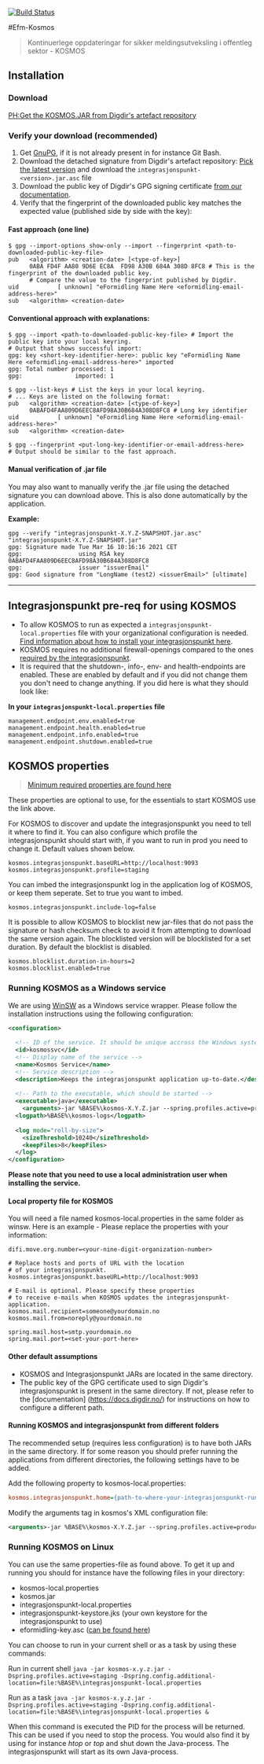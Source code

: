 [![Build Status](https://dev.azure.com/dificloud/eformidling/_apis/build/status/felleslosninger.efm-kosmos?repoName=felleslosninger%2Fefm-kosmos&branchName=feature-MOVE-2110-pipeline)](https://dev.azure.com/dificloud/eformidling/_build/latest?definitionId=27&repoName=felleslosninger%2Fefm-kosmos&branchName=feature-MOVE-2110-pipeline)

#Efm-Kosmos
> Kontinuerlege oppdateringar for sikker meldingsutveksling i offentleg sektor - KOSMOS

## Installation
### Download
[PH:Get the KOSMOS.JAR from Digdir's artefact repository](TODO)
### Verify your download (recommended)
1. Get [GnuPG](https://gnupg.org/download/), if it is not already present in for instance Git Bash.
2. Download the detached signature from Digdir's artefact repository: [Pick the latest version](https://repo1.maven.org/maven2/no/difi/meldingsutveksling/integrasjonspunkt/)  and download the ```integrasjonspunkt-<version>.jar.asc``` file
3. Download the public key of Digdir's GPG signing certificate [from our documentation](https://docs.digdir.no/eformidling_auto_update.html#verifisere-sertifikatet).
4. Verify that the fingerprint of the downloaded public key matches the expected value (published side by side with the key):
#### Fast approach (one line)
```shell
$ gpg --import-options show-only --import --fingerprint <path-to-downloaded-public-key-file>
pub   <algorithm> <creation-date> [<type-of-key>]
      0ABA FD4F AA80 9D6E EC8A  FD98 A30B 684A 308D 8FC8 # This is the fingerprint of the downloaded public key. 
      # Compare the value to the fingerprint published by Digdir.
uid           [ unknown] "eFormidling Name Here <eformidling-email-address-here>"
sub   <algorithm> <creation-date>

```
#### Conventional approach with explanations:
```shell
$ gpg --import <path-to-downloaded-public-key-file> # Import the public key into your local keyring.
# Output that shows successful import:
gpg: key <short-key-identifier-here>: public key "eFormidling Name Here <eformidling-email-address-here>" imported
gpg: Total number processed: 1
gpg:               imported: 1

$ gpg --list-keys # List the keys in your local keyring.
# ... Keys are listed on the following format:
pub   <algorithm> <creation-date> [<type-of-key>]
      0ABAFD4FAA809D6EEC8AFD98A30B684A308D8FC8 # Long key identifier
uid           [ unknown] "eFormidling Name Here <eformidling-email-address-here>"
sub   <algorithm> <creation-date>

$ gpg --fingerprint <put-long-key-identifier-or-email-address-here>
# Output should be similar to the fast approach.

```
#### Manual verification of .jar file
You may also want to manually verify the .jar file using the detached signature you can download above. This is also done automatically by the application.

**Example:**
```shell
gpg --verify "integrasjonspunkt-X.Y.Z-SNAPSHOT.jar.asc" "integrasjonspunkt-X.Y.Z-SNAPSHOT.jar"
gpg: Signature made Tue Mar 16 10:16:16 2021 CET
gpg:                using RSA key 0ABAFD4FAA809D6EEC8AFD98A30B684A308D8FC8
gpg:                issuer "issuerEmail"
gpg: Good signature from "LongName (test2) <issuerEmail>" [ultimate]
``` 

---

## Integrasjonspunkt pre-req for using KOSMOS

- To allow KOSMOS to run as expected a ```integrasjonspunkt-local.properties``` file with your organizational configuration is needed. [Find information about how to install your integrasjonspunkt here](https://docs.digdir.no/eformidling_download_ip.html). 
- KOSMOS requires no additional firewall-openings compared to the ones [required by the integrasjonspunkt](https://docs.digdir.no/eformidling_forutsetninger.html#brannmur%C3%A5pninger). 
- It is required that the shutdown-, info-, env- and health-endpoints are enabled. These are enabled by default and if you did not change them you don't need to change anything. If you did here is what they should look like: 

**In your ```integrasjonspunkt-local.properties``` file**
```
management.endpoint.env.enabled=true
management.endpoint.health.enabled=true
management.endpoint.info.enabled=true
management.endpoint.shutdown.enabled=true
```

## KOSMOS properties
> [Minimum required properties are found here](####-Local-property-file-for-KOSMOS)

These properties are optional to use, for the essentials to start KOSMOS use the link above. 

For KOSMOS to discover and update the integrasjonspunkt you need to tell it where to find it. You can also configure which profile the integrasjonspunkt should start with, if you want to run in prod you need to change it. Default values shown below. 
```
kosmos.integrasjonspunkt.baseURL=http://localhost:9093
kosmos.integrasjonspunkt.profile=staging
```

You can imbed the integrasjonspunkt log in the application log of KOSMOS, or keep them seperate. Set to true you want to imbed. 
```
kosmos.integrasjonspunkt.include-log=false
```

It is possible to allow KOSMOS to blocklist new jar-files that do not pass the signature or hash checksum check to avoid it from attempting to download the same version again. The blocklisted version will be blocklisted for a set duration. By default the blocklist is disabled.
```
kosmos.blocklist.duration-in-hours=2
kosmos.blocklist.enabled=true
```

### Running KOSMOS as a Windows service

We are using [WinSW](https://github.com/kohsuke/winsw) as a Windows service wrapper. Please follow the installation instructions using the following configuration:

```xml
<configuration>
  
  <!-- ID of the service. It should be unique accross the Windows system-->
  <id>kosmossvc</id>
  <!-- Display name of the service -->
  <name>Kosmos Service</name>
  <!-- Service description -->
  <description>Keeps the integrasjonspunkt application up-to-date.</description>
  
  <!-- Path to the executable, which should be started -->
  <executable>java</executable>
    <arguments>-jar %BASE%\kosmos-X.Y.Z.jar --spring.profiles.active=production</arguments>
  <logpath>%BASE%\kosmos-logs</logpath>
  
  <log mode="roll-by-size">
    <sizeThreshold>10240</sizeThreshold>
    <keepFiles>8</keepFiles>
  </log>
</configuration>
```
**Please note that you need to use a local administration user when installing the service.**
#### Local property file for KOSMOS

You will need a file named kosmos-local.properties in the same folder as winsw.
Here is an example - Please replace the properties with your information:

```properties
difi.move.org.number=<your-nine-digit-organization-number>

# Replace hosts and ports of URL with the location
# of your integrasjonspunkt.
kosmos.integrasjonspunkt.baseURL=http://localhost:9093

# E-mail is optional. Please specify these properties 
# to receive e-mails when KOSMOS updates the integrasjonspunkt-application.
kosmos.mail.recipient=someone@yourdomain.no
kosmos.mail.from=noreply@yourdomain.no

spring.mail.host=smtp.yourdomain.no
spring.mail.port=<set-your-port-here>
```  
#### Other default assumptions
- KOSMOS and Integrasjonspunkt JARs are located in the same directory.
- The public key of the GPG certificate used to sign Digdir's integrasjonspunkt is present in the same directory. If not, please refer to the [documentation]  (https://docs.digdir.no/) for instructions on how to configure a different path.

#### Running KOSMOS and integrasjonspunkt from different folders
The recommended setup (requires less configuration) is to have both JARs in the same directory. If for some reason you should prefer running the applications from different directories, the following settings have to be added.

Add the following property to kosmos-local.properties:
```INI
kosmos.integrasjonspunkt.home={path-to-where-your-integrasjonspunkt-runs}
```
Modify the arguments tag in kosmos's XML configuration file:
```xml
<arguments>-jar %BASE%\kosmos-X.Y.Z.jar --spring.profiles.active=production --spring.config.additional-location=file:{path-to-where-your-integrasjonspunkt-runs}\integrasjonspunkt-local.properties</arguments>
```

### Running KOSMOS on Linux
You can use the same properties-file as found above. To get it up and running you should for instance have the following files in your directory: 
- kosmos-local.properties
- kosmos.jar
- integrasjonspunkt-local.properties
- integrasjonspunkt-keystore.jks (your own keystore for the integrasjonspunkt to use)
- eformidling-key.asc ([can be found here](https://docs.digdir.no/eformidling_auto_update.html#verifisere-sertifikatet))

You can choose to run in your current shell or as a task by using these commands:

Run in current shell
```java -jar kosmos-x.y.z.jar -Dspring.profiles.active=staging -Dspring.config.additional-location=file:%BASE%\integrasjonspunkt-local.properties```

Run as a task
```java -jar kosmos-x.y.z.jar -Dspring.profiles.active=staging -Dspring.config.additional-location=file:%BASE%\integrasjonspunkt-local.properties &```

When this command is executed the PID for the process will be returned. This can be used if you need to stop the process. You would also find it by using for instance *htop* or *top* and shut down the Java-process. The integrasjonspunkt will start as its own Java-process.
